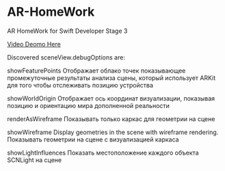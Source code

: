 # AR-HomeWork
AR HomeWork for Swift Developer Stage 3

[Video Deomo Here](https://youtu.be/4b0LK6W_6e4)

Discovered sceneView.debugOptions are:

showFeaturePoints
Отображает облако точек показывающее промежуточные результаты анализа сцены, который использует ARKit для того чтобы отслеживать позицию устройства

showWorldOrigin
Отображает ось координат визуализации, показывая позицию и ориентацию мира дополненной реальности

renderAsWireframe
Показывать только каркас для геометрии на сцене

showWireframe
Display geometries in the scene with wireframe rendering.
Показывать геометрии на сцене с визуализацией каркаса

showLightInfluences
Показать местоположение каждого объекта SCNLight на сцене
